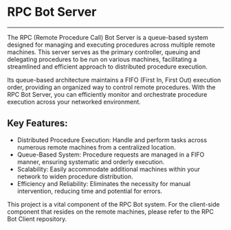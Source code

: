 # RPC Bot Server
____________________

The RPC (Remote Procedure Call) Bot Server is a queue-based system designed for managing and executing procedures across
multiple remote machines. This server serves as the primary controller, queuing and delegating procedures to be run on
various machines, facilitating a streamlined and efficient approach to distributed procedure execution.

Its queue-based architecture maintains a FIFO (First In, First Out) execution order, providing an organized way to
control remote procedures. With the RPC Bot Server, you can efficiently monitor and orchestrate procedure execution
across your networked environment.

## Key Features:
* Distributed Procedure Execution: Handle and perform tasks across numerous remote machines from a centralized location.
* Queue-Based System: Procedure requests are managed in a FIFO manner, ensuring systematic and orderly execution.
* Scalability: Easily accommodate additional machines within your network to widen procedure distribution.
* Efficiency and Reliability: Eliminates the necessity for manual intervention, reducing time and potential for errors.

This project is a vital component of the RPC Bot system. For the client-side component that resides on the remote
machines, please refer to the RPC Bot Client repository.
